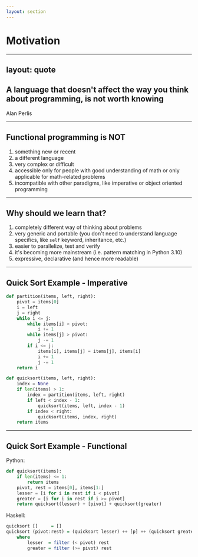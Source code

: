 ```yaml
---
layout: section
---
```


# Motivation

---
layout: quote
---

## A language that doesn't affect the way you think about programming, is not worth knowing

Alan Perlis

---

## Functional programming is **NOT**

<v-clicks>

1. something new or recent
2. a different language
3. very complex or difficult
4. accessible only for people with good understanding of math or only applicable for math-related problems
5. incompatible with other paradigms, like imperative or object oriented programming

</v-clicks>

<!--
1. FP has been around for the entire history of programming. In fact, the first functional language (LISP) is older than C and the same age as Fortran.
2. FP is not a different language, it's a paradigm. You can apply it on almost all commonly used programming languages.
3. It's just very different to what we are used to and might be esoteric at the beginning. You'll feel like you're learning to program all over again.
4. You don't have to understand the math behind it in order to successfully use it. Sure, functional languages are designed on a mathematical foundation. But close relationship to math gives you the confidence that your programs work correctly and allow you to use laws in your practical applications, that had already been proven in math world. Also it is as strong as any other paradigm in terms of "expressiveness", it can be used for anything, for example there is "Elm", language for programming GUIs in web applications.
5. You can easily introduce functional programming concepts to not-purely-functional languages. In fact, all mainstream languages, have some functional patterns built-in into the language. I don't expect you to start writing purely functional programs, but I would love to encourage you to use some of the concepts in your day to day work.
-->

---

## Why should we learn that?

<v-clicks>

1. completely different way of thinking about problems
2. very generic and portable (you don't need to understand language specifics, like `self` keyword, inheritance, etc.)
3. easier to parallelize, test and verify
4. it's becoming more mainstream (i.e. pattern matching in Python 3.10)
5. expressive, declarative (and hence more readable)

</v-clicks>

---

## Quick Sort Example - Imperative

<v-clicks>

```python
def partition(items, left, right):
    pivot = items[0]
    i = left
    j = right
    while i <= j:
        while items[i] < pivot:
            i += 1
        while items[j] > pivot:
            j -= 1
        if i <= j:
            items[i], items[j] = items[j], items[i]
            i += 1
            j -= 1
    return i

def quicksort(items, left, right):
    index = None
    if len(items) > 1:
        index = partition(items, left, right)
        if left < index - 1:
            quicksort(items, left, index - 1)
        if index < right:
            quicksort(items, index, right)
    return items
```

</v-clicks>

---

## Quick Sort Example - Functional

<v-clicks>

Python:

```python
def quicksort(items):
    if len(items) <= 1:
        return items
    pivot, rest = items[0], items[1:]
    lesser = [i for i in rest if i < pivot]
    greater = [i for i in rest if i >= pivot]
    return quicksort(lesser) + [pivot] + quicksort(greater)
```

Haskell:

```haskell
quicksort []     = [] 
quicksort (pivot:rest) = (quicksort lesser) ++ [p] ++ (quicksort greater) 
    where 
        lesser  = filter (< pivot) rest 
        greater = filter (>= pivot) rest
```

</v-clicks>


